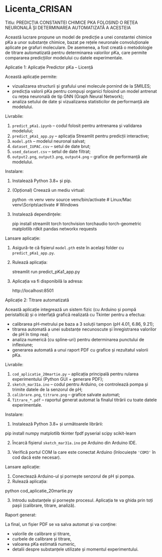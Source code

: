 # Licenta_CRISAN
Titlu: PREDICȚIA CONSTANTEI CHIMICE PKA FOLOSIND O REȚEA NEURONALĂ ȘI DETERMINAREA AUTOMATIZATĂ A ACESTEIA

Această lucrare propune un model de predicție a unei constantei chimice pKa a unor substanțe chimice, bazat pe rețele neuronale convoluționale aplicate pe grafuri moleculare.  De asemenea, a fost creată o metodologie de titrare automatizată pentru  determinarea valorilor pKa, care permite compararea predicțiilor modelului cu datele  experimentale. 

Aplicatie 1: Aplicație Predictor pKa – Licență

Această aplicație permite:
- vizualizarea structurii și grafului unei molecule pornind de la SMILES;
- predicția valorii pKa pentru compuși organici folosind un model antrenat cu rețea neuronală de tip GNN (Graph Neural Network);
- analiza setului de date și vizualizarea statisticilor de performanță ale modelului.

Livrabile:

1. `predict_pKa1.ipynb` – codul folosit pentru antrenarea și validarea modelului;
2. `predict_pKa1_app.py` – aplicația Streamlit pentru predicții interactive;
3. `model.pth` – modelul neuronal salvat;
4. `dataset_IUPAC.csv` – setul de date brut;
5. `used_dataset.csv` – setul de date filtrat;
6. `output2.png`, `output3.png`, `output4.png` – grafice de performanță ale modelului.

Instalare:

1. Instalează Python 3.8+ și pip.
2. (Opțional) Creează un mediu virtual:

   python -m venv venv
   source venv/bin/activate  # Linux/Mac
   venv\Scripts\activate   # Windows

3. Instalează dependințele:

   pip install streamlit torch torchvision torchaudio torch-geometric matplotlib rdkit pandas networkx requests

Lansare aplicație:

1. Asigură-te că fișierul `model.pth` este în același folder cu `predict_pKa1_app.py`.
2. Rulează aplicația:

   streamlit run predict_pKa1_app.py

3. Aplicația va fi disponibilă la adresa:

   http://localhost:8501



Aplicație 2: Titrare automatizată

Această aplicație integrează un sistem fizic (cu Arduino și pompă peristaltică) și o interfață grafică realizată cu Tkinter pentru a efectua:
- calibrarea pH-metrului pe baza a 3 soluții tampon (pH 4.01, 6.86, 9.21);
- titrarea automată a unei substanțe necunoscute și înregistrarea valorilor de pH în timp real;
- analiza numerică (cu spline-uri) pentru determinarea punctului de inflexiune;
- generarea automată a unui raport PDF cu grafice și rezultatul valorii pKa.

Livrabile:

1. `cod_aplicatie_20martie.py` – aplicația principală pentru rularea experimentului (Python GUI + generare PDF);
2. `sketch_mar31a.ino` – codul pentru Arduino, ce controlează pompa și trimite datele de la senzorul de pH;
3. `calibrare.png`, `titrare.png` – grafice salvate automat;
4. `Titrare_*.pdf` – raportul generat automat la finalul titrării cu toate datele experimentale.

Instalare:

1. Instalează Python 3.8+ și următoarele librării:

pip install numpy matplotlib tkinter fpdf pyserial scipy scikit-learn

2. Încarcă fișierul `sketch_mar31a.ino` pe Arduino din Arduino IDE.

3. Verifică portul COM la care este conectat Arduino (înlocuiește `'COM3'` în cod dacă este necesar).

Lansare aplicație:

1. Conectează Arduino-ul și pornește senzorul de pH și pompa.
2. Rulează aplicația:

python cod_aplicatie_20martie.py

3. Introdu substanțele și pornește procesul. Aplicația te va ghida prin toți pașii (calibrare, titrare, analiză).

Raport generat:

La final, un fișier PDF se va salva automat și va conține:
- valorile de calibrare și titrare,
- curbele de calibrare și titrare,
- valoarea pKa estimată numeric,
- detalii despre substanțele utilizate și momentul experimentului.
